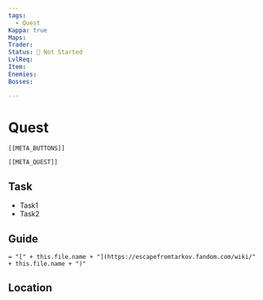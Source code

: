 ```yaml
---
tags:
  - Quest
Kappa: true
Maps: 
Trader: 
Status: 🛑 Not Started
LvlReq: 
Item: 
Enemies: 
Bosses:

---
```

# Quest
```meta-bind-embed
[[META_BUTTONS]]
```
```meta-bind-embed
[[META_QUEST]]
```
## Task

* Task1
* Task2

## Guide
`= "[" + this.file.name + "](https://escapefromtarkov.fandom.com/wiki/" + this.file.name + ")"`
## Location

